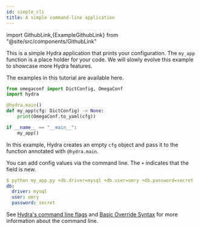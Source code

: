 ```yaml
---
id: simple_cli
title: A simple command-line application
---
```


import GithubLink,{ExampleGithubLink} from "@site/src/components/GithubLink"

<ExampleGithubLink to="examples/tutorials/basic/your_first_hydra_app/1_simple_cli/my_app.py"/>

This is a simple Hydra application that prints your configuration.
The `my_app` function is a place holder for your code.
We will slowly evolve this example to showcase more Hydra features.

The examples in this tutorial are available <GithubLink to="examples/tutorials/basic">here</GithubLink>.

```python title="my_app.py"
from omegaconf import DictConfig, OmegaConf
import hydra

@hydra.main()
def my_app(cfg: DictConfig) -> None:
    print(OmegaConf.to_yaml(cfg))

if __name__ == "__main__":
    my_app()
```
In this example, Hydra creates an empty `cfg` object and pass it to the function annotated with `@hydra.main`.

You can add config values via the command line. The `+` indicates that the field is new.

```yaml
$ python my_app.py +db.driver=mysql +db.user=omry +db.password=secret
db:
  driver: mysql
  user: omry
  password: secret
```

See [Hydra's command line flags](advanced/hydra-command-line-flags.md) and
[Basic Override Syntax](advanced/override_grammar/basic.md) for more information about the command line.
